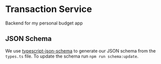 # Transaction Service

Backend for my personal budget app

## JSON Schema

We use [typescript-json-schema](https://github.com/YousefED/typescript-json-schema) to generate our JSON schema from the `types.ts` file. To update the schema run `npm run schema:update`.
